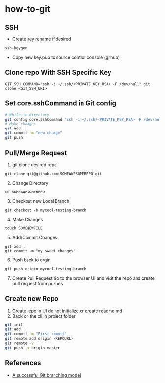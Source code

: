 # how-to-git
## SSH
- Create key rename if desired
```
ssh-keygen
```
- Copy new key.pub to source control console (github)

## Clone repo With SSH Specific Key
```
GIT_SSH_COMMAND="ssh -i ~/.ssh/<PRIVATE_KEY_RSA> -F /dev/null" git clone <GIT_SSH_URI>
```

## Set core.sshCommand in Git config
```bash
# While in directory 
git config core.sshCommand "ssh -i ~/.ssh/<PRIVATE_KEY_RSA> -F /dev/null"
# Make changes 
git add .
git commit -m "new change"
git push
```

## Pull/Merge Request
1. git clone desired repo
```
git clone git@github.com:SOMEAWESOMEREPO.git
```
2. Change Directory
```
cd SOMEAWESOMEREPO
```
3. Checkout new Local Branch
```
git checkout -b mycool-testing-branch
```
4. Make Changes
```
touch SOMENEWFILE
```
5. Add/Commit Changes
```
git add .
git commit -m "my sweet changes"
```
6. Push back to orgin 
```
git push origin mycool-testing-branch
```
7. Create Pull Request
Go to the browser UI and visit the repo and create pull request from pushes


## Create new Repo
1. Create repo in UI do not initialize or create readme.md
2. Back on the cli in project folder 
```bash
git init
git add . 
git commit -m "First commit"
git remote add origin <REPOURL>
git remote -v 
git push -u origin master
```

## References 
- [A successful Git branching model](https://nvie.com/posts/a-successful-git-branching-model/)
